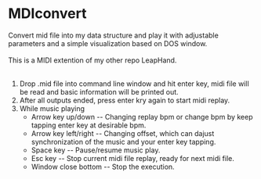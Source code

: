 # MDIconvert
Convert mid file into my data structure and play it with adjustable parameters and a simple visualization based on DOS window.  
<br>
This is a MIDI extention of my other repo LeapHand.  
<br>
1. Drop .mid file into command line window and hit enter key, midi file will be read and basic information will be printed out.
2. After all outputs ended, press enter kry again to start midi replay.
3. While music playing
    - Arrow key up/down      -- Changing replay bpm or change bpm by keep tapping enter key at desirable bpm. 
    - Arrow key left/right   -- Changing offset, which can dajust synchronization of the music and your enter key tapping.
    - Space key              -- Pause/resume music play.
    - Esc key                -- Stop current midi file replay, ready for next midi file.
    - Window close bottom    -- Stop the execution.
